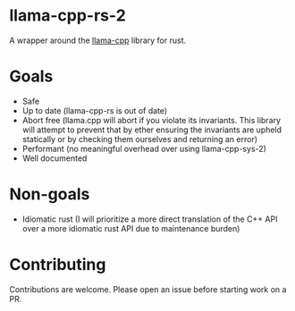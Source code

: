 # llama-cpp-rs-2

A wrapper around the [llama-cpp](https://github.com/ggerganov/llama.cpp/) library for rust.

# Goals

- Safe
- Up to date (llama-cpp-rs is out of date)
- Abort free (llama.cpp will abort if you violate its invariants. This library will attempt to prevent that by ether
  ensuring the invariants are upheld statically or by checking them ourselves and returning an error)
- Performant (no meaningful overhead over using llama-cpp-sys-2)
- Well documented

# Non-goals

- Idiomatic rust (I will prioritize a more direct translation of the C++ API over a more idiomatic rust API due to
  maintenance burden)

# Contributing

Contributions are welcome. Please open an issue before starting work on a PR.
